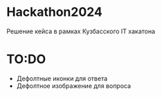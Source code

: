 # Hackathon2024
 Решение кейса в рамках Кузбасского IT хакатона


# TO:DO
- Дефолтные иконки для ответа
- Дефолтное изображение для вопроса
